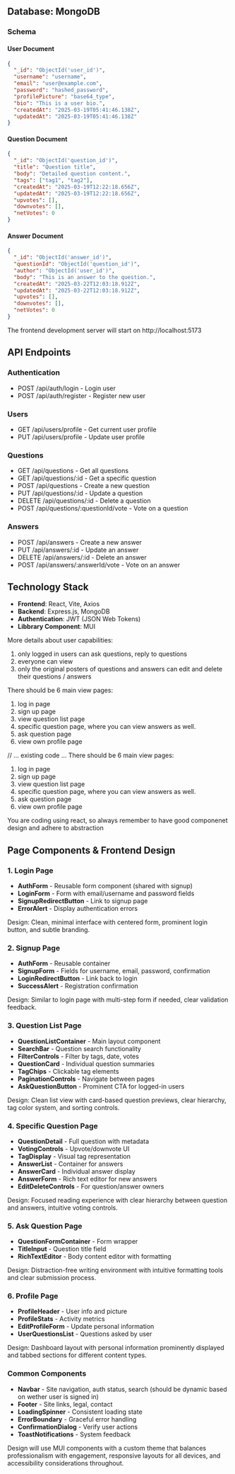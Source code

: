 ## Database: MongoDB

### Schema

#### User Document
```json
{
  "_id": "ObjectId('user_id')",
  "username": "username",
  "email": "user@example.com",
  "password": "hashed_password",
  "profilePicture": "base64_type",
  "bio": "This is a user bio.",
  "createdAt": "2025-03-19T05:41:46.138Z",
  "updatedAt": "2025-03-19T05:41:46.138Z"
}
```

#### Question Document
```json
{
  "_id": "ObjectId('question_id')",
  "title": "Question title",
  "body": "Detailed question content.",
  "tags": ["tag1", "tag2"],
  "createdAt": "2025-03-19T12:22:18.656Z",
  "updatedAt": "2025-03-19T12:22:18.656Z",
  "upvotes": [],
  "downvotes": [],
  "netVotes": 0
}
```

#### Answer Document
```json
{
  "_id": "ObjectId('answer_id')",
  "questionId": "ObjectId('question_id')",
  "author": "ObjectId('user_id')",
  "body": "This is an answer to the question.",
  "createdAt": "2025-03-22T12:03:18.912Z",
  "updatedAt": "2025-03-22T12:03:18.912Z",
  "upvotes": [],
  "downvotes": [],
  "netVotes": 0
}
```

The frontend development server will start on http://localhost:5173

## API Endpoints

### Authentication
- POST /api/auth/login - Login user
- POST /api/auth/register - Register new user

### Users
- GET /api/users/profile - Get current user profile
- PUT /api/users/profile - Update user profile

### Questions
- GET /api/questions - Get all questions
- GET /api/questions/:id - Get a specific question
- POST /api/questions - Create a new question
- PUT /api/questions/:id - Update a question
- DELETE /api/questions/:id - Delete a question
- POST /api/questions/:questionId/vote - Vote on a question

### Answers
- POST /api/answers - Create a new answer
- PUT /api/answers/:id - Update an answer
- DELETE /api/answers/:id - Delete an answer
- POST /api/answers/:answerId/vote - Vote on an answer

## Technology Stack

- **Frontend**: React, Vite, Axios
- **Backend**: Express.js, MongoDB
- **Authentication**: JWT (JSON Web Tokens) 
- **Libbrary Component**: MUI


More details about user capabilities: 
1. only logged in users can ask questions, reply to questions 
2. everyone can view 
3. only the original posters of questions and answers can edit and delete their questions / answers


There should be 6 main view pages: 
1. log in page
2. sign up page
3. view question list page
4. specific question page, where you can view answers as well. 
5. ask question page
6. view own profile page


// ... existing code ...
There should be 6 main view pages: 
1. log in page
2. sign up page
3. view question list page
4. specific question page, where you can view answers as well. 
5. ask question page
6. view own profile page


You are coding using react, so always remember to have good componenet design and adhere to abstraction

## Page Components & Frontend Design

### 1. Login Page
- **AuthForm** - Reusable form component (shared with signup)
- **LoginForm** - Form with email/username and password fields
- **SignupRedirectButton** - Link to signup page
- **ErrorAlert** - Display authentication errors

Design: Clean, minimal interface with centered form, prominent login button, and subtle branding.

### 2. Signup Page
- **AuthForm** - Reusable container
- **SignupForm** - Fields for username, email, password, confirmation
- **LoginRedirectButton** - Link back to login
- **SuccessAlert** - Registration confirmation

Design: Similar to login page with multi-step form if needed, clear validation feedback.

### 3. Question List Page
- **QuestionListContainer** - Main layout component
- **SearchBar** - Question search functionality
- **FilterControls** - Filter by tags, date, votes
- **QuestionCard** - Individual question summaries
- **TagChips** - Clickable tag elements
- **PaginationControls** - Navigate between pages
- **AskQuestionButton** - Prominent CTA for logged-in users

Design: Clean list view with card-based question previews, clear hierarchy, tag color system, and sorting controls.

### 4. Specific Question Page
- **QuestionDetail** - Full question with metadata
- **VotingControls** - Upvote/downvote UI
- **TagDisplay** - Visual tag representation
- **AnswerList** - Container for answers
- **AnswerCard** - Individual answer display
- **AnswerForm** - Rich text editor for new answers
- **EditDeleteControls** - For question/answer owners

Design: Focused reading experience with clear hierarchy between question and answers, intuitive voting controls.

### 5. Ask Question Page
- **QuestionFormContainer** - Form wrapper
- **TitleInput** - Question title field
- **RichTextEditor** - Body content editor with formatting

Design: Distraction-free writing environment with intuitive formatting tools and clear submission process.

### 6. Profile Page
- **ProfileHeader** - User info and picture
- **ProfileStats** - Activity metrics
- **EditProfileForm** - Update personal information
- **UserQuestionsList** - Questions asked by user

Design: Dashboard layout with personal information prominently displayed and tabbed sections for different content types.

### Common Components
- **Navbar** - Site navigation, auth status, search (should be dynamic based on wether user is signed in)
- **Footer** - Site links, legal, contact
- **LoadingSpinner** - Consistent loading state
- **ErrorBoundary** - Graceful error handling
- **ConfirmationDialog** - Verify user actions
- **ToastNotifications** - System feedback

Design will use MUI components with a custom theme that balances professionalism with engagement, responsive layouts for all devices, and accessibility considerations throughout.

